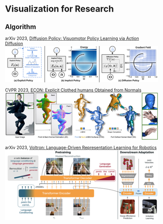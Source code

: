 # Visualization for Research

## Algorithm
arXiv 2023, [Diffusion Policy: Visuomotor Policy Learning via Action Diffusion](https://diffusion-policy.cs.columbia.edu/)
![](https://raw.githubusercontent.com/YanjieZe/Visualization-for-Research/main/imgs/diffusion_policy.svg)


CVPR 2023, [ECON: Explicit Clothed humans Obtained from Normals](https://xiuyuliang.cn/econ/)
![](imgs/cvpr2023_econ.jpeg)

arXiv 2023, [Voltron: Language-Driven Representation Learning for Robotics](https://github.com/siddk/voltron-robotics)
![](imgs/voltron-framework.png)


